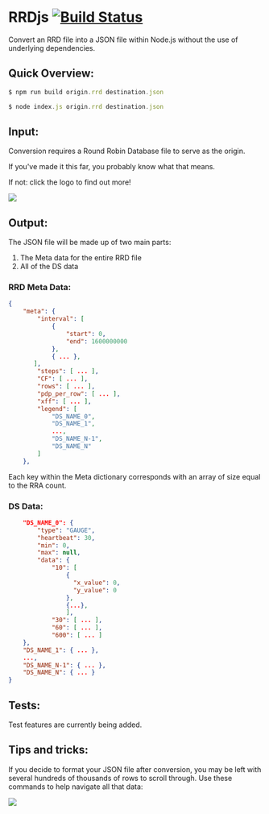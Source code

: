 # RRDjs [![Build Status](https://travis-ci.org/WernerBlake/RRDjs.svg?branch=master)](https://travis-ci.org/WernerBlake/RRDjs)

Convert an RRD file into a JSON file within Node.js without the use of underlying dependencies.

## Quick Overview:

```js
$ npm run build origin.rrd destination.json
```
```js
$ node index.js origin.rrd destination.json
```

## Input:
Conversion requires a Round Robin Database file to serve as the origin.

If you've made it this far, you probably know what that means.

If not: click the logo to find out more!

<a href="https://oss.oetiker.ch/rrdtool/" target="_blank">
<img src=https://www.phparch.com/wp-content/uploads/2011/02/rrdtool-3dlogo-e1298487072986-150x66.png />
</a>

## Output:
The JSON file will be made up of two main parts:
1. The Meta data for the entire RRD file
2. All of the DS data
### RRD Meta Data:

```JSON
{
    "meta": {
        "interval": [ 
            {
                "start": 0,
                "end": 1600000000
            },
            { ... },
       ],
        "steps": [ ... ],
        "CF": [ ... ],
        "rows": [ ... ],
        "pdp_per_row": [ ... ],
        "xff": [ ... ],
        "legend": [ 
            "DS_NAME_0",
            "DS_NAME_1",
            ...,
            "DS_NAME_N-1",
            "DS_NAME_N"
        ]
    },
```
Each key within the Meta dictionary corresponds with an array of size equal to the RRA count.

### DS Data:
```JSON
    "DS_NAME_0": {
        "type": "GAUGE",
        "heartbeat": 30,
        "min": 0,
        "max": null,
        "data": {
            "10": [ 
                {
                  "x_value": 0,
                  "y_value": 0
                },
                {...},
                ],
            "30": [ ... ],
            "60": [ ... ],
            "600": [ ... ]
    },
    "DS_NAME_1": { ... },
    ...,
    "DS_NAME_N-1": { ... },
    "DS_NAME_N": { ... }
}
```

## Tests:
Test features are currently being added.

## Tips and tricks:
If you decide to format your JSON file after conversion, you may be left with several hundreds of thousands of rows to scroll through.
Use these commands to help navigate all that data:

<img src=https://cdn.discordapp.com/attachments/792603226741538816/806126002450858014/unknown.png />
